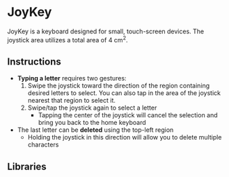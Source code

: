 # JoyKey

JoyKey is a keyboard designed for small, touch-screen devices. The joystick area utilizes a total area of 4 cm<sup>2</sup>.

## Instructions
- **Typing a letter** requires two gestures:
    1. Swipe the joystick toward the direction of the region containing desired letters to select. You can also tap in the area of the joystick nearest that region to select it.
    2. Swipe/tap the joystick again to select a letter
        - Tapping the center of the joystick will cancel the selection and bring you back to the home keyboard
- The last letter can be **deleted** using the top-left region
    - Holding the joystick in this direction will allow you to delete multiple characters

## 

## Libraries